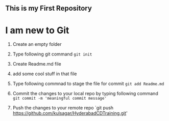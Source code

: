 ## This is my First Repository

# I am new to Git

1. Create an empty folder
2. Type following git command
	`git init`
	
3. Create Readme.md file
4. add some cool stuff in that file
5. Type following commnad to stage the file for commit
	`git add Readme.md`
6. Commit the changes to your local repo by typing following command
	`git commit -m 'meaningful commit message'`
7. Push the changes to your remote repo
	`git push https://github.com/kulsagar/HyderabadCDTraining.git'
	
